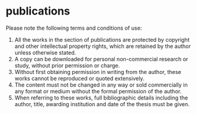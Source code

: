 # publications

Please note the following terms and conditions of use:
1. All the works in the section of publications are protected by copyright and other intellectual property rights, which are retained by the author unless otherwise stated.
2. A copy can be downloaded for personal non-commercial research or study, without prior permission or charge.
3. Without first obtaining permission in writing from the author, these works cannot be reproduced or quoted extensively.
4. The content must not be changed in any way or sold commercially in any format or medium without the formal permission of the author.
5. When referring to these works, full bibliographic details including the author, title, awarding institution and date of the thesis must be given.
